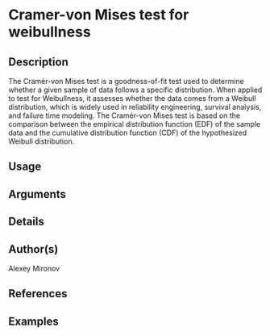 # Cramer-von Mises test for weibullness

## Description
The Cramér-von Mises test is a goodness-of-fit test used to determine whether a given sample of data follows a specific distribution. When applied to test for Weibullness, it assesses whether the data comes from a Weibull distribution, which is widely used in reliability engineering, survival analysis, and failure time modeling. The Cramér-von Mises test is based on the comparison between the empirical distribution function (EDF) of the sample data and the cumulative distribution function (CDF) of the hypothesized Weibull distribution.

## Usage

## Arguments

## Details

## Author(s)
Alexey Mironov

## References

## Examples
